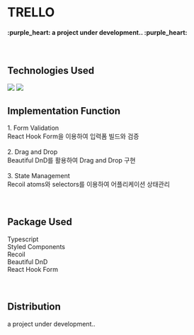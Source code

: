 # TRELLO

<h4>:purple_heart:  a project under development..  :purple_heart:</h4>

<br>
<h2>Technologies Used</h2>
<img src="https://img.shields.io/badge/React-61DAFB?style=flat&logo=React&logoColor=white"/>
<img src="https://img.shields.io/badge/Typescript-3178C6?style=flat&logo=Typescript&logoColor=white"/>
<br>



<h2>Implementation Function</h2>
1. Form Validation
<br>
React Hook Form을 이용하여 입력폼 빌드와 검증
<br>
<br>
2. Drag and Drop
<br>
Beautiful DnD를 활용하여 Drag and Drop 구현
<br>
<br>
3. State Management
<br>
Recoil atoms와 selectors를 이용하여 어플리케이션 상태관리
<br>
<br>
<br>

<h2>Package Used</h2>
Typescript
<br>
Styled Components
<br>
Recoil
<br>
Beautiful DnD
<br>
React Hook Form
<br>

<br>
<br>

<h2>Distribution</h2>
a project under development..


